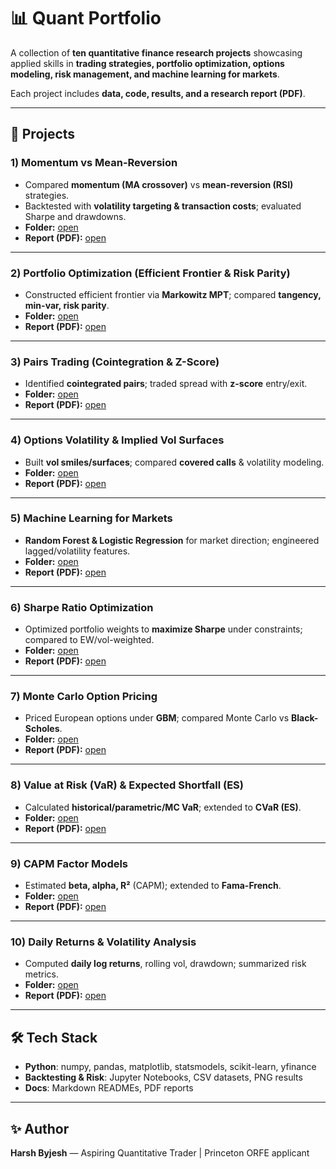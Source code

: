 # 📊 Quant Portfolio

A collection of **ten quantitative finance research projects** showcasing applied skills in **trading strategies, portfolio optimization, options modeling, risk management, and machine learning for markets**.

Each project includes **data, code, results, and a research report (PDF)**.

---

## 🔹 Projects

### 1) Momentum vs Mean-Reversion
- Compared **momentum (MA crossover)** vs **mean-reversion (RSI)** strategies.
- Backtested with **volatility targeting & transaction costs**; evaluated Sharpe and drawdowns.
- **Folder:** [open](./QUANT%20PORTFOLIO/Project%201%20-Momentum%20vs%20Mean-Reversion)  
- **Report (PDF):** [open](./QUANT%20PORTFOLIO/Project%201%20-Momentum%20vs%20Mean-Reversion/report.pdf)

---

### 2) Portfolio Optimization (Efficient Frontier & Risk Parity)
- Constructed efficient frontier via **Markowitz MPT**; compared **tangency, min-var, risk parity**.
- **Folder:** [open](./QUANT%20PORTFOLIO/PROJECT-2%20(Portfolio%20Optimization%20with%20Efficient%20Frontier%20%26%20Risk%20Parity))  
- **Report (PDF):** [open](./QUANT%20PORTFOLIO/PROJECT-2%20(Portfolio%20Optimization%20with%20Efficient%20Frontier%20%26%20Risk%20Parity)/report.pdf)

---

### 3) Pairs Trading (Cointegration & Z-Score)
- Identified **cointegrated pairs**; traded spread with **z-score** entry/exit.
- **Folder:** [open](./QUANT%20PORTFOLIO/PROJECT-3%20(Pairs%20Trading%20Cointegration%20%26%20Z-Score))  
- **Report (PDF):** [open](./QUANT%20PORTFOLIO/PROJECT-3%20(Pairs%20Trading%20Cointegration%20%26%20Z-Score)/report.pdf)

---

### 4) Options Volatility & Implied Vol Surfaces
- Built **vol smiles/surfaces**; compared **covered calls** & volatility modeling.
- **Folder:** [open](./QUANT%20PORTFOLIO/PROJECT%204-%20Options%20Volatility)  
- **Report (PDF):** [open](./QUANT%20PORTFOLIO/PROJECT%204-%20Options%20Volatility/report.pdf)

---

### 5) Machine Learning for Markets
- **Random Forest & Logistic Regression** for market direction; engineered lagged/volatility features.
- **Folder:** [open](./QUANT%20PORTFOLIO/PROJECT%205-%20ML%20for%20Markets)  
- **Report (PDF):** [open](./QUANT%20PORTFOLIO/PROJECT%205-%20ML%20for%20Markets/report.pdf)

---

### 6) Sharpe Ratio Optimization
- Optimized portfolio weights to **maximize Sharpe** under constraints; compared to EW/vol-weighted.
- **Folder:** [open](./QUANT%20PORTFOLIO/PROJECT%206-Sharpe%20Ratio%20Optimization)  
- **Report (PDF):** [open](./QUANT%20PORTFOLIO/PROJECT%206-Sharpe%20Ratio%20Optimization/report.pdf)

---

### 7) Monte Carlo Option Pricing
- Priced European options under **GBM**; compared Monte Carlo vs **Black-Scholes**.
- **Folder:** [open](./QUANT%20PORTFOLIO/PROJECT%207-Monte%20Carlo%20Option%20Pricing)  
- **Report (PDF):** [open](./QUANT%20PORTFOLIO/PROJECT%207-Monte%20Carlo%20Option%20Pricing/report.pdf)

---

### 8) Value at Risk (VaR) & Expected Shortfall (ES)
- Calculated **historical/parametric/MC VaR**; extended to **CVaR (ES)**.
- **Folder:** [open](./QUANT%20PORTFOLIO/PROJECT%208-Value%20at%20Risk%20%26%20Expected%20Shortfall)  
- **Report (PDF):** [open](./QUANT%20PORTFOLIO/PROJECT%208-Value%20at%20Risk%20%26%20Expected%20Shortfall/report.pdf)

---

### 9) CAPM Factor Models
- Estimated **beta, alpha, R²** (CAPM); extended to **Fama-French**.
- **Folder:** [open](./QUANT%20PORTFOLIO/PROJECT%209-CAPM%20Factor%20Models)  
- **Report (PDF):** [open](./QUANT%20PORTFOLIO/PROJECT%209-CAPM%20Factor%20Models/report.pdf)

---

### 10) Daily Returns & Volatility Analysis
- Computed **daily log returns**, rolling vol, drawdown; summarized risk metrics.
- **Folder:** [open](./QUANT%20PORTFOLIO/PROJECT%2010-Daily%20Returns%20%26%20Volatility)  
- **Report (PDF):** [open](./QUANT%20PORTFOLIO/PROJECT%2010-Daily%20Returns%20%26%20Volatility/report.pdf)

---

## 🛠️ Tech Stack
- **Python**: numpy, pandas, matplotlib, statsmodels, scikit-learn, yfinance  
- **Backtesting & Risk**: Jupyter Notebooks, CSV datasets, PNG results  
- **Docs**: Markdown READMEs, PDF reports

---

## ✨ Author
**Harsh Byjesh** — Aspiring Quantitative Trader | Princeton ORFE applicant
